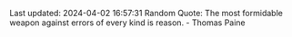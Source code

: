 Last updated: 2024-04-02 16:57:31
Random Quote: The most formidable weapon against errors of every kind is reason. - Thomas Paine